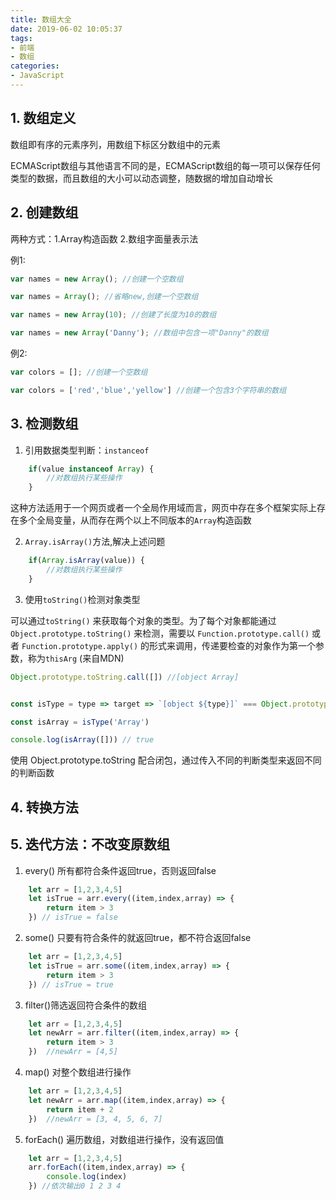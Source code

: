 ```yaml
---
title: 数组大全
date: 2019-06-02 10:05:37
tags: 
- 前端
- 数组
categories:
- JavaScript
---
```


## 1. 数组定义

数组即有序的元素序列，用数组下标区分数组中的元素

ECMAScript数组与其他语言不同的是，ECMAScript数组的每一项可以保存任何类型的数据，而且数组的大小可以动态调整，随数据的增加自动增长

## 2. 创建数组

两种方式：1.Array构造函数 2.数组字面量表示法

例1: 

```JavaScript
var names = new Array(); //创建一个空数组

var names = Array(); //省略new,创建一个空数组

var names = new Array(10); //创建了长度为10的数组

var names = new Array('Danny'); //数组中包含一项"Danny"的数组
```

例2:

```JavaScript
var colors = []; //创建一个空数组

var colors = ['red','blue','yellow'] //创建一个包含3个字符串的数组
```

## 3. 检测数组

1. 引用数据类型判断：`instanceof`

```javascript
    if(value instanceof Array) {
        //对数组执行某些操作
    }
```

这种方法适用于一个网页或者一个全局作用域而言，网页中存在多个框架实际上存在多个全局变量，从而存在两个以上不同版本的`Array`构造函数

2. `Array.isArray()`方法,解决上述问题

```javascript
    if(Array.isArray(value)) {
        //对数组执行某些操作
    }
```
3. 使用`toString()`检测对象类型

可以通过`toString()` 来获取每个对象的类型。为了每个对象都能通过 `Object.prototype.toString()` 来检测，需要以 `Function.prototype.call()` 或者 `Function.prototype.apply()` 的形式来调用，传递要检查的对象作为第一个参数，称为`thisArg` (来自MDN)

```javascript
Object.prototype.toString.call([]) //[object Array]


const isType = type => target => `[object ${type}]` === Object.prototype.toString.call(target)

const isArray = isType('Array')

console.log(isArray([])) // true
```
使用 Object.prototype.toString 配合闭包，通过传入不同的判断类型来返回不同的判断函数

## 4. 转换方法


## 5. 迭代方法：不改变原数组

1. every() 所有都符合条件返回true，否则返回false

```javascript
    let arr = [1,2,3,4,5]
    let isTrue = arr.every((item,index,array) => {
        return item > 3
    }) // isTrue = false
```

2. some() 只要有符合条件的就返回true，都不符合返回false

```javascript
    let arr = [1,2,3,4,5]
    let isTrue = arr.some((item,index,array) => {
        return item > 3
    }) // isTrue = true
```

3. filter()筛选返回符合条件的数组

```javascript
    let arr = [1,2,3,4,5]
    let newArr = arr.filter((item,index,array) => {
        return item > 3
    })  //newArr = [4,5]
```

4. map() 对整个数组进行操作

```javascript
    let arr = [1,2,3,4,5]
    let newArr = arr.map((item,index,array) => {
        return item + 2
    })  //newArr = [3, 4, 5, 6, 7]
```

5. forEach() 遍历数组，对数组进行操作，没有返回值

```javascript
    let arr = [1,2,3,4,5]
    arr.forEach((item,index,array) => {
        console.log(index)
    }) //依次输出0 1 2 3 4 
```


